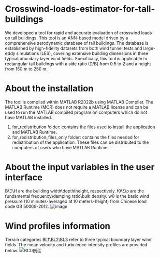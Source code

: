 # Crosswind-loads-estimator-for-tall-buildings
We developed a tool for rapid and accurate evaluation of crosswind loads on tall buildings.
This tool is an ANN-based model driven by a comprehensive aerodynamic database of tall buildings. The database is established by high-fidelity datasets from both wind tunnel tests and large-eddy simulations (LES), covering extensive building dimensions in three typical boundary layer wind fields.
Specifically, this tool is applicable to rectangular tall buildings with a side ratio (D/B) from 0.5 to 2 and a height from 150 m to 250 m.
# About the installation
The tool is compiled within MATLAB R2022b using MATLAB Compiler. The MATLAB Runtime (MCR) does not require a MATLAB license and can be used to run the MATLAB compiled program on computers which do not have MATLAB installed. 
1. for_redistribution folder: contains the files used to install the application and MATLAB Runtime.
2. for_redistribution_files_only folder: contains the files needed for redistribution of the application. These files can be distributed to the computers of users who have MATLAB Runtime. 
# About the input variables in the user interface
B\D\H are the building width\depth\height, respectively.
f0\ζ\ρ are the fundamental frequency\damping ratio\bulk density.
w0 is the basic wind pressure (10 minutes-averaged at 10 meters-height) from Chinese load code GB 50009-2012.
![image](https://github.com/Hank-HXQ/Crosswind-loads-estimator-for-tall-buildings/assets/88885046/fb53ab1a-6e1f-453f-91ac-a148e943ac3e)
# Wind profiles information
Terrain categories BL1\BL2\BL3 refer to three typical boundary layer wind fields. The mean velocity and turbulence intensity profiles are provided below.
![BCD剖面](https://github.com/Hank-HXQ/Crosswind-loads-estimator-for-tall-buildings/assets/88885046/323817b2-7d27-4a7a-b40b-d8fbf80f6604)


